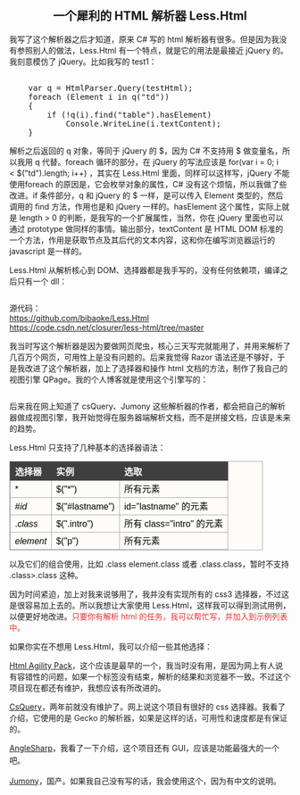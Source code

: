 <h2 align="center">
	一个犀利的 HTML 解析器 Less.Html
</h2>
<p align="left">
	我写了这个解析器之后才知道，原来 C# 写的 html 解析器有很多。但是因为我没有参照别人的做法，Less.Html 有一个特点，就是它的用法是最接近 jQuery 的。我刻意模仿了 jQuery。比如我写的 test1：
</p>
<pre class="brush:csharp">    
    var q = HtmlParser.Query(testHtml);
    foreach (Element i in q("td"))
    {
        if (!q(i).find("table").hasElement)
            Console.WriteLine(i.textContent);
    }
</pre>
<p align="left">
	解析之后返回的 q 对象，等同于 jQuery 的 $，因为 C# 不支持用 $ 做变量名，所以我用 q 代替。foreach 循环的部分，在 jQuery 的写法应该是 for(var i = 0; i &lt;&nbsp;$("td").length; i++) ，其实在 Less.Html 里面，同样可以这样写，jQuery 不能使用foreach 的原因是，它会枚举对象的属性，C# 没有这个烦恼，所以我做了些改进。if 条件部分，q 和 jQuery 的 $ 一样，是可以传入 Element 类型的，然后调用的 find 方法，作用也是和 jQuery 一样的。hasElement 这个属性，实际上就是 length &gt; 0 的判断，是我写的一个扩展属性，当然，你在 jQuery 里面也可以通过 prototype 做同样的事情。输出部分，textContent 是 HTML DOM 标准的一个方法，作用是获取节点及其后代的文本内容，这和你在编写浏览器运行的 javascript 是一样的。
</p>
<p align="left">
	Less.Html 从解析核心到 DOM、选择器都是我手写的，没有任何依赖项，编译之后只有一个 dll：
</p>
<p align="left">
	<img alt="" src="http://bibaoke.com/img/0HDawfRQu02dKLsw5_nouQ?auth=post" /> 
</p>
<p align="left">
	源代码：<br />
<a href="https://github.com/bibaoke/Less.Html" target="_blank">https://github.com/bibaoke/Less.Html</a><br />
<a href="https://code.csdn.net/closurer/less-html/tree/master" target="_blank">https://code.csdn.net/closurer/less-html/tree/master</a> 
</p>
<p align="left">
	我当时写这个解析器是因为要做网页爬虫，核心三天写完就能用了，并用来解析了几百万个网页，可用性上是没有问题的。后来我觉得 Razor 语法还是不够好，于是我改进了这个解析器，加上了选择器和操作 html 文档的方法，制作了我自己的视图引擎 QPage。我的个人博客就是使用这个引擎写的：
</p>
<p align="left">
	<img alt="" src="http://bibaoke.com/img/fXRNW1C8B06PSAO73f0Sig?auth=post" /> 
</p>
<p align="left">
	后来我在网上知道了 csQuery、Jumony 这些解析器的作者，都会把自己的解析器做成视图引擎，我开始觉得在服务器端解析文档，而不是拼接文档，应该是未来的趋势。
</p>
<p align="left">
	Less.Html 只支持了几种基本的选择器语法：
</p>
<p align="left">
	<table cellpadding="5" style="margin:15px 0px 0px;padding:0px;border:1px solid #AAAAAA;border-collapse:collapse;width:90%;color:#000000;font-family:PingFangSC-Regular, Verdana, Arial, 微软雅黑, 宋体;font-size:16px;font-style:normal;font-weight:normal;text-align:left;background-color:#FDFCF8;">
		<tbody>
			<tr>
				<th style="border:1px solid #3F3F3F;vertical-align:baseline;background-color:#3F3F3F;text-align:left;color:#FFFFFF;">
					选择器
				</th>
				<th style="border:1px solid #3F3F3F;vertical-align:baseline;background-color:#3F3F3F;text-align:left;color:#FFFFFF;">
					实例
				</th>
				<th style="border:1px solid #3F3F3F;vertical-align:baseline;background-color:#3F3F3F;text-align:left;color:#FFFFFF;">
					选取
				</th>
			</tr>
			<tr>
				<td style="border:1px solid #AAAAAA;vertical-align:text-top;">
					*
				</td>
				<td style="border:1px solid #AAAAAA;vertical-align:text-top;">
					$("*")
				</td>
				<td style="border:1px solid #AAAAAA;vertical-align:text-top;">
					所有元素
				</td>
			</tr>
			<tr>
				<td style="border:1px solid #AAAAAA;vertical-align:text-top;">
					#<i>id</i> 
				</td>
				<td style="border:1px solid #AAAAAA;vertical-align:text-top;">
					$("#lastname")
				</td>
				<td style="border:1px solid #AAAAAA;vertical-align:text-top;">
					id="lastname" 的元素
				</td>
			</tr>
			<tr>
				<td style="border:1px solid #AAAAAA;vertical-align:text-top;">
					.<i>class</i> 
				</td>
				<td style="border:1px solid #AAAAAA;vertical-align:text-top;">
					$(".intro")
				</td>
				<td style="border:1px solid #AAAAAA;vertical-align:text-top;">
					所有 class="intro" 的元素
				</td>
			</tr>
			<tr>
				<td style="border:1px solid #AAAAAA;vertical-align:text-top;">
					<i>element</i> 
				</td>
				<td style="border:1px solid #AAAAAA;vertical-align:text-top;">
					$("p")
				</td>
				<td style="border:1px solid #AAAAAA;vertical-align:text-top;">
					所有元素
				</td>
			</tr>
		</tbody>
	</table>
</p>
<p align="left">
	以及它们的组合使用，比如 .class element.class 或者 .class.class，暂时不支持 .class&gt;.class 这种。
</p>
<p align="left">
	因为时间紧迫，加上对我来说够用了，我并没有实现所有的 css3 选择器，不过这是很容易加上去的。<span>所以我想让大家使用 Less.Html，这样我可以得到测试用例，以便更好地改进。<span style="color:#E53333;">只要你有解析 html 的任务，</span></span><span style="color:#E53333;">我可以帮忙写</span><span style="color:#E53333;">，并加入到示例列表中。</span> 
</p>
<p align="left">
	如果你实在不想用&nbsp;Less.Html，我可以介绍一些其他选择：
</p>
<p align="left">
	<a href="https://github.com/zzzprojects/html-agility-pack" target="_blank">Html Agility Pack</a>，这个应该是最早的一个，我当时没有用，是因为网上有人说有容错性的问题，如果一个标签没有结束，解析的结果和浏览器不一致。不过这个项目现在都还有维护，我想应该有所改进的。
</p>
<p align="left">
	<a href="https://github.com/jamietre/CsQuery" target="_blank">CsQuery</a>，两年前就没有维护了。网上说这个项目有很好的 css 选择器。我看了介绍，它使用的是&nbsp;<span style="color:#24292E;font-family:-apple-system, BlinkMacSystemFont, " background-color:#ffffff;"="">Gecko 的解析器，如果是这样的话，可用性和速度都是有保证的。</span> 
</p>
<p align="left">
	<a href="https://github.com/AngleSharp/AngleSharp" target="_blank">AngleSharp</a><span style="line-height:1.6;">，我看了一下介绍，这个项目还有 GUI，应该是功能最强大的一个吧。</span> 
</p>
<p align="left">
	<a href="https://github.com/Ivony/Jumony" target="_blank"><span>Ju</span><span>mony</span></a>，国产。如果我自己没有写的话，我会使用这个，因为有中文的说明。<span id="__kindeditor_bookmark_start_68__"></span> 
</p>
